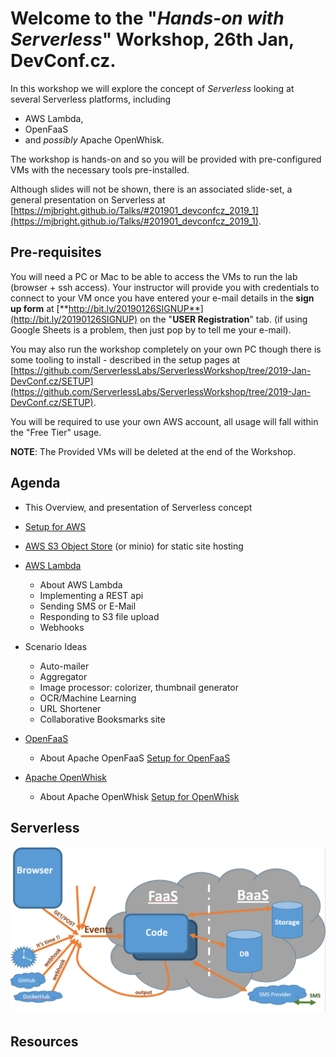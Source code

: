 # Welcome to the "*Hands-on with Serverless*" Workshop, 26th Jan, DevConf.cz.

In this workshop we will explore the concept of *Serverless* looking at several Serverless platforms, including
- AWS Lambda,
- OpenFaaS
- and *possibly* Apache OpenWhisk.

The workshop is hands-on and so you will be provided with pre-configured VMs with the necessary tools pre-installed.

Although slides will not be shown, there is an associated slide-set, a general presentation on Serverless at [https://mjbright.github.io/Talks/#201901_devconfcz_2019_1](https://mjbright.github.io/Talks/#201901_devconfcz_2019_1).

## Pre-requisites
You will need a PC or Mac to be able to access the VMs to run the lab (browser + ssh access).
Your instructor will provide you with credentials to connect to your VM once you have entered your e-mail details in the **sign up form** at [**http://bit.ly/20190126SIGNUP**](http://bit.ly/20190126SIGNUP) on the "**USER Registration**" tab.
(if using Google Sheets is a problem, then just pop by to tell me your e-mail).

You may also run the workshop completely on your own PC though there is some tooling to install - described in the setup pages at 
[https://github.com/ServerlessLabs/ServerlessWorkshop/tree/2019-Jan-DevConf.cz/SETUP](https://github.com/ServerlessLabs/ServerlessWorkshop/tree/2019-Jan-DevConf.cz/SETUP).

You will be required to use your own AWS account, all usage will fall within the "Free Tier" usage.

**NOTE**: The Provided VMs will be deleted at the end of the Workshop.

## Agenda
- This Overview, and presentation of Serverless concept
- [Setup for AWS](/SETUP/SETUP-AWS.md)
- [AWS S3 Object Store](AWS-S3-Lambda/README-S3.md) (or minio) for static site hosting
- [AWS Lambda](AWS-S3-Lambda/README-Lambda.md)
  - About AWS Lambda
  - Implementing a REST api
  - Sending SMS or E-Mail
  - Responding to S3 file upload
  - Webhooks
- Scenario Ideas
  - Auto-mailer
  - Aggregator
  - Image processor: colorizer, thumbnail generator
  - OCR/Machine Learning
  - URL Shortener
  - Collaborative Booksmarks site
- [OpenFaaS](OpenFaaS/README.md)
  - About Apache OpenFaaS
  [Setup for OpenFaaS](/SETUP/SETUP-OPENFAAS.md)
  
- [Apache OpenWhisk](Apache-OpenFaaS/README.md)
  - About Apache OpenWhisk
  [Setup for OpenWhisk](/SETUP/SETUP-OPENWHISK.md)

## Serverless

![images/ServerlessEvents.PNG](images/ServerlessEvents.PNG)

## Resources

